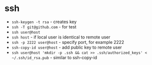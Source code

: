 # ssh

* `ssh-keygen -t rsa` - creates key
* `ssh -T git@github.com` - for test
* `ssh user@host`
* `ssh host` - if local user is identical to remote user
* `ssh -p 2222 user@host` - specify port, for example 2222
* `ssh-copy-id user@host` - add public key to remote user
* `ssh user@host 'mkdir -p .ssh && cat >> .ssh/authorized_keys' < ~/.ssh/id_rsa.pub` - similar to ssh-copy-id
